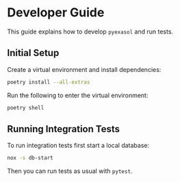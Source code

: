 # Developer Guide

This guide explains how to develop `pyexasol` and run tests.

## Initial Setup

Create a virtual environment and install dependencies:

```sh
poetry install --all-extras
```

Run the following to enter the virtual environment:

```sh
poetry shell
```

## Running Integration Tests

To run integration tests first start a local database:

```sh
nox -s db-start
```

Then you can run tests as usual with `pytest`.
